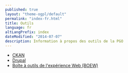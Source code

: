 ```yaml
---
published: true
layout: "theme-ogpl/default"
permalink: "index-fr.html"
title: Outils
language: fr
altLangPrefix: index
dateModified: "2014-07-07"
description: Information à propos des outils de la PGO
---
```


* [CKAN](ckan-fr.html)
* [Drupal](drupal-fr.html)
* [Boîte à outils de l'expérience Web (BOEW)](wet-boew-fr.html)
